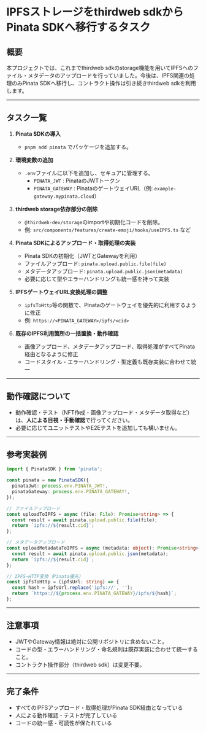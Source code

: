 # IPFSストレージをthirdweb sdkからPinata SDKへ移行するタスク

## 概要
本プロジェクトでは、これまでthirdweb sdkのstorage機能を用いてIPFSへのファイル・メタデータのアップロードを行っていました。今後は、IPFS関連の処理のみPinata SDKへ移行し、コントラクト操作は引き続きthirdweb sdkを利用します。

---

## タスク一覧

1. **Pinata SDKの導入**
    - `pnpm add pinata` でパッケージを追加する。

2. **環境変数の追加**
    - `.env`ファイルに以下を追加し、セキュアに管理する。
      - `PINATA_JWT` : PinataのJWTトークン
      - `PINATA_GATEWAY` : PinataのゲートウェイURL（例: `example-gateway.mypinata.cloud`）

3. **thirdweb storage依存部分の削除**
    - `@thirdweb-dev/storage`のimportや初期化コードを削除。
    - 例: `src/components/features/create-emoji/hooks/useIPFS.ts` など

4. **Pinata SDKによるアップロード・取得処理の実装**
    - Pinata SDKの初期化（JWTとGatewayを利用）
    - ファイルアップロード: `pinata.upload.public.file(file)`
    - メタデータアップロード: `pinata.upload.public.json(metadata)`
    - 必要に応じて型やエラーハンドリングも統一感を持って実装

5. **IPFSゲートウェイURL変換処理の調整**
    - `ipfsToHttp`等の関数で、Pinataのゲートウェイを優先的に利用するように修正
    - 例: `https://<PINATA_GATEWAY>/ipfs/<cid>`

6. **既存のIPFS利用箇所の一括置換・動作確認**
    - 画像アップロード、メタデータアップロード、取得処理がすべてPinata経由となるように修正
    - コードスタイル・エラーハンドリング・型定義も既存実装に合わせて統一

---

## 動作確認について
- 動作確認・テスト（NFT作成・画像アップロード・メタデータ取得など）は、**人による目視・手動確認**で行ってください。
- 必要に応じてユニットテストやE2Eテストを追加しても構いません。

---

## 参考実装例

```ts
import { PinataSDK } from 'pinata';

const pinata = new PinataSDK({
  pinataJwt: process.env.PINATA_JWT!,
  pinataGateway: process.env.PINATA_GATEWAY!,
});

// ファイルアップロード
const uploadToIPFS = async (file: File): Promise<string> => {
  const result = await pinata.upload.public.file(file);
  return `ipfs://${result.cid}`;
};

// メタデータアップロード
const uploadMetadataToIPFS = async (metadata: object): Promise<string> => {
  const result = await pinata.upload.public.json(metadata);
  return `ipfs://${result.cid}`;
};

// IPFS→HTTP変換（Pinata優先）
const ipfsToHttp = (ipfsUrl: string) => {
  const hash = ipfsUrl.replace('ipfs://', '');
  return `https://${process.env.PINATA_GATEWAY}/ipfs/${hash}`;
};
```

---

## 注意事項
- JWTやGateway情報は絶対に公開リポジトリに含めないこと。
- コードの型・エラーハンドリング・命名規則は既存実装に合わせて統一すること。
- コントラクト操作部分（thirdweb sdk）は変更不要。

---

## 完了条件
- すべてのIPFSアップロード・取得処理がPinata SDK経由となっている
- 人による動作確認・テストが完了している
- コードの統一感・可読性が保たれている 